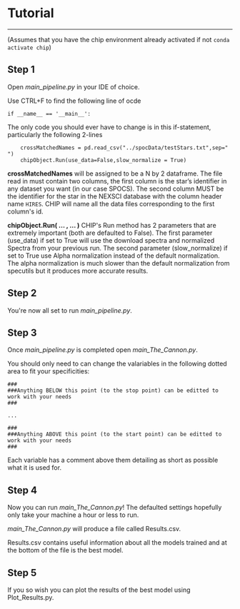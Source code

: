 # Tutorial 
---
(Assumes that you have the chip environment already activated if not ```conda activate chip```)


## Step 1
Open *main_pipeline.py* in your IDE of choice.  

Use CTRL+F to find the following line of ocde 

```
if __name__ == '__main__':
```
The only code you should ever have to change is in this if-statement, particularly the following 2-lines

```{python} 
    crossMatchedNames = pd.read_csv("../spocData/testStars.txt",sep=" ")
    chipObject.Run(use_data=False,slow_normalize = True)
```

**crossMatchedNames** will be assigned to be a N by 2 dataframe. The file read in must contain two columns, the first column is the star’s identifier in any dataset you want (in our case SPOCS). The second column MUST be the identifier for the star in the NEXSCI database with the column header name ```HIRES```. CHIP will name all the data files corresponding to the first column's id. 

**chipObject.Run( ... , ... )** CHIP's Run method has 2 parameters that are extremely important (both are defaulted to False). The first parameter (use_data) if set to True will use the download spectra and normalized Spectra from your previous run. The second parameter (slow_normalize) if set to True use Alpha normalization instead of the default normalization. The alpha normalization is much slower than the default normalization from specutils but it produces more accurate results. 

## Step 2
You're now all set to run *main_pipeline.py*. 

## Step 3
Once *main_pipeline.py* is completed open *main_The_Cannon.py*. 

You should only need to can change the valariables in the following dotted area to fit your specificities:  
```{python} 
###
###Anything BELOW this point (to the stop point) can be editted to work with your needs
###

...

###
###Anything ABOVE this point (to the start point) can be editted to work with your needs
###
```

Each variable has a comment above them detailing as short as possible what it is used for. 

## Step 4
Now you can run *main_The_Cannon.py*! The defaulted settings hopefully only take your machine a hour or less to run. 

*main_The_Cannon.py* will produce a file called Results.csv. 

Results.csv contains useful information about all the models trained and at the bottom of the file is the best model. 

## Step 5
If you so wish you can plot the results of the best model using Plot_Results.py. 